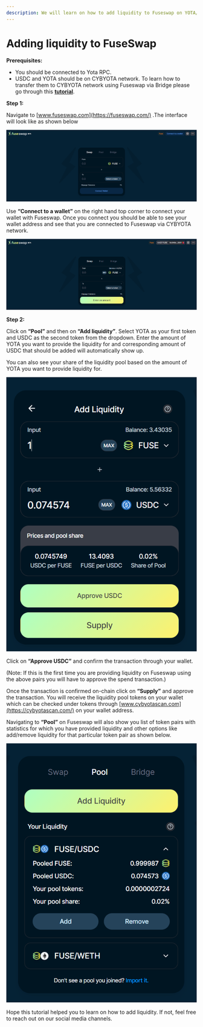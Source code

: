 ```yaml
---
description: We will learn on how to add liquidity to Fuseswap on YOTA/USDC pair.
---
```


# Adding liquidity to FuseSwap

**Prerequisites:**

* You should be connected to Yota RPC.
* USDC and YOTA should be on CYBYOTA network. To learn how to transfer them to CYBYOTA network using Fuseswap via Bridge please go through this [**tutorial**](https://docs.cybyotascan.com/the-fuse-chain/token-bridges/transfer-fuse-using-bridge-on-fuseswap).

**Step 1:**

Navigate to [www.fuseswap.com](https://fuseswap.com/) .The interface will look like as shown below

![](../../.gitbook/assets/0%20%287%29.png)

Use **“Connect to a wallet”** on the right hand top corner to connect your wallet with Fuseswap. Once you connect you should be able to see your wallet address and see that you are connected to Fuseswap via CYBYOTA network.

![](../../.gitbook/assets/1%20%2810%29.png)

  
**Step 2:**

Click on **“Pool”** and then on **“Add liquidity”**. Select YOTA as your first token and USDC as the second token from the dropdown. Enter the amount of YOTA you want to provide the liquidity for and corresponding amount of USDC that should be added will automatically show up.

You can also see your share of the liquidity pool based on the amount of YOTA you want to provide liquidity for.

![](../../.gitbook/assets/2%20%2810%29.png)

Click on **“Approve USDC”** and confirm the transaction through your wallet.

\(Note: If this is the first time you are providing liquidity on Fuseswap using the above pairs you will have to approve the spend transaction.\)

Once the transaction is confirmed on-chain click on **“Supply”** and approve the transaction. You will receive the liquidity pool tokens on your wallet which can be checked under tokens through [www.cybyotascan.com](https://cybyotascan.com/) on your wallet address.

Navigating to **“Pool”** on Fuseswap will also show you list of token pairs with statistics for which you have provided liquidity and other options like add/remove liquidity for that particular token pair as shown below.

![](../../.gitbook/assets/3%20%289%29.png)

Hope this tutorial helped you to learn on how to add liquidity. If not, feel free to reach out on our social media channels.

